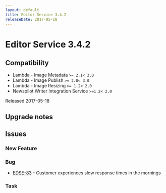 ```yaml
---
layout: default
title: Editor Service 3.4.2
releaseDate: 2017-05-18
---
```

<div class="jumbotron">
    <h1>Editor Service 3.4.2</h1>    
    <h2>Compatibility</h2>
    <ul>
        <li>Lambda - Image Metadata <code>>= 2.1</code><code>< 3.0</code></li>
        <li>Lambda - Image Publish <code>>= 2.0</code><code>< 3.0</code></li>
        <li>Lambda - Image Resizing <code>>= 1.2</code><code>< 2.0</code></li>
        <li>Newspilot Writer Integration Service <code>>=1.2</code><code>< 2.0</code></li>
    </ul>
</div>

Released 2017-05-18



## Upgrade notes  
           



## Issues  


### New Feature 



### Bug 

 * [EDSE-83](https://jira.infomaker.se/browse/EDSE-83) - Customer experiences slow response times in the mornings 


### Task 



